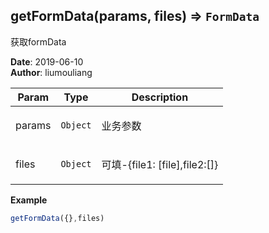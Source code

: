 ## getFormData(params, files) ⇒ <code>FormData</code>
<p>获取formData</p>

**Date**: 2019-06-10  
**Author**: liumouliang  

| Param | Type | Description |
| --- | --- | --- |
| params | <code>Object</code> | <p>业务参数</p> |
| files | <code>Object</code> | <p>可填-{file1: [file],file2:[]}</p> |

**Example**  
```javascript
getFormData({},files)
```

